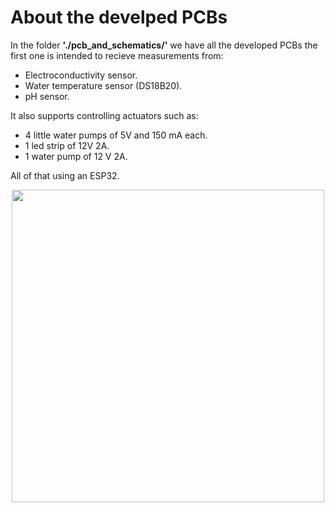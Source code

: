 # About the develped PCBs


In the folder **'./pcb\_and\_schematics/'** we have all the developed PCBs the first one is intended to recieve measurements from:

* Electroconductivity sensor.
* Water temperature sensor (DS18B20).
* pH sensor.

It also supports controlling actuators such as:

* 4 little water pumps of 5V and 150 mA each.
* 1 led strip of 12V 2A.
* 1 water pump of 12 V 2A.

All of that using an ESP32.


<p align="center">
<img align = "center" src="https://github.com/DaveAlsina/maticas/tree/hardware/pcb_and_schematics/docs/imgs/fuente_principal_controlador_actuadores.svg"
	 width = "500">
</p>







